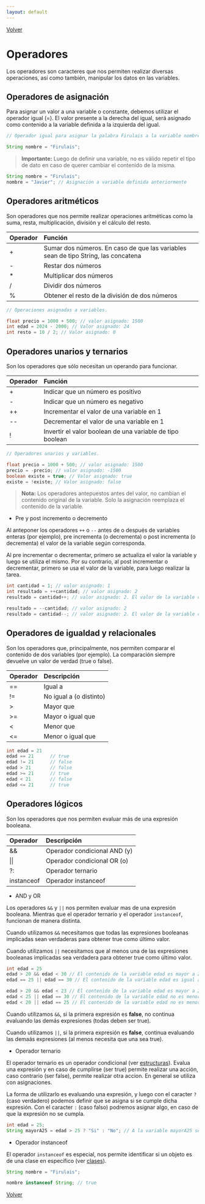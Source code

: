 ```yaml
---
layout: default
---
```


[Volver](../)

# Operadores

Los operadores son caracteres que nos permiten realizar diversas operaciones, así como también, manipular los datos en las variables.

## Operadores de asignación

Para asignar un valor a una variable o constante, debemos utilizar el operador igual (=).
El valor presente a la derecha del igual, será asignado como contenido a la variable definida a la izquierda del igual.


```java
// Operador igual para asignar la palabra Firulais a la variable nombre.

String nombre = "Firulais";
```

> **Importante:** Luego de definir una variable, no es válido repetir el tipo de dato en caso de querer cambiar el contenido de la misma.

```java
String nombre = "Firulais";
nombre = "Javier"; // Asignación a variable definida anteriormente
```

## Operadores aritméticos

Son operadores que nos permite realizar operaciones aritméticas como la suma, resta, multiplicación, división y el cálculo del resto.

| Operador | Función                                                                            |
|:---------|:-----------------------------------------------------------------------------------|
| +        | Sumar dos números. En caso de que las variables sean de tipo String, las concatena |
| -        | Restar dos números                                                                 |
| *        | Multiplicar dos números                                                            |
| /        | Dividir dos números                                                                |
| %        | Obtener el resto de la división de dos números                                     |

```java
// Operaciones asignadas a variables.

float precio = 1000 + 500; // valor asignado: 1500
int edad = 2024 - 2000; // Valor asignado: 24
int resto = 10 / 2; // Valor asignado: 0
```

## Operadores unarios y ternarios

Son los operadores que sólo necesitan un operando para funcionar.

| Operador | Función                                                    |
|:---------|:-----------------------------------------------------------|
| +        | Indicar que un número es positivo                          |
| -        | Indicar que un número es negativo                          |
| ++       | Incrementar el valor de una variable en 1                  |
| \-\-     | Decrementar el valor de una variable en 1                  |
| !        | Invertir el valor boolean de una variable de tipo boolean  |

```java
// Operadores unarios y variables.

float precio = 1000 + 500; // valor asignado: 1500
precio = -precio; // valor asignado: -1500 
boolean existe = true; // Valor asignado: true
existe = !existe; // Valor asignado: false
```
> **Nota:** Los operadores antepuestos antes del valor, no cambian el contenido original de la variable. Solo la asignación reemplaza el contenido de la variable.

* Pre y post incremento o decremento

Al anteponer los operadores `++` o `--` antes de o después de variables enteras (por ejemplo), pre incrementa (o decrementa) o post incrementa (o decrementa) el valor de la variable según corresponda.

Al pre incrementar o decrementar, primero se actualiza el valor la variable y luego se utiliza el mismo. Por su contrario, al post incrementar o decrementar, primero se usa el valor de la variable, para luego realizar la tarea.

```java
int cantidad = 1; // valor asignado: 1
int resultado = ++cantidad; // valor asignado: 2
resultado = cantidad++; // valor asignado: 2. El valor de la variable cantidad, luego de esta sentencia será 3

resultado = --cantidad; // valor asignado: 2
resultado = cantidad--; // valor asignado: 2. El valor de la variable cantidad, luego de esta sentencia será 1
```

## Operadores de igualdad y relacionales

Son los operadores que, principalmente, nos permiten comparar el contenido de dos variables (por ejemplo). La comparación siempre devuelve un valor de verdad (true o false).

| Operador | Descripción             |
|:---------|:------------------------|
| ==       | Igual a                 |
| !=       | No igual a (o distinto) |
| >        | Mayor que               |
| >=       | Mayor o igual que       |
| <        | Menor que               |
| <=       | Menor o igual que       |

```java
int edad = 21 
edad == 21      // true
edad != 21      // false
edad > 21       // false
edad >= 21      // true
edad < 21       // false
edad <= 21      // true
```

## Operadores lógicos

Son los operadores que nos permiten evaluar más de una expresión booleana.

| Operador   | Descripción                  |
|:-----------|:-----------------------------|
| &&         | Operador condicional AND (y) |
| \|\|       | Operador condicional OR (o)  |
| ?:         | Operador ternario            |
| instanceof | Operador instanceof          |


* AND y OR

Los operadores `&&` y `||` nos permiten evaluar mas de una expresión booleana. Mientras que el operador ternario y el operador `instanceof`, funcionan de manera distinta.

Cuando utilizamos `&&` necesitamos que todas las expresiones booleanas implicadas sean verdaderas para obtener true como último valor.

Cuando utilizamos `||` necesitamos que al menos una de las expresiones booleanas implicadas sea verdadera para obtener true como último valor.

```java
int edad = 25 
edad > 20 && edad < 30 // El contenido de la variable edad es mayor a 20 y, además es menor a 30. El resultado es true.
edad == 25 || edad == 30 // El contenido de la variable edad es igual a 25, pero no es igual a 30. El resultado es true.

edad > 20 && edad < 23 // El contenido de la variable edad es mayor a 20, pero no es menor que 23. El resultado es false.
edad < 25 || edad == 30 // El contenido de la variable edad no es menor a 25 y tampoco es igual a 30. El resultado es false.
edad < 20 || edad == 25 // El contenido de la variable edad no es menor a 20 pero si es igual a 25. El resultado es true.
```

Cuando utilizamos `&&`, si la primera expresión es **false**, no continua evaluando las demás expresiones (todas deben ser true).

Cuando utilizamos `||`, si la primera expresión es **false**, continua evaluando las demaás expresiones (al menos necesita que una sea true).

* Operador ternario

El operador ternario es un operador condicional (ver [estructuras](./estructuras.html)).
Evalua una expresión y en caso de cumplirse (ser true) permite realizar una acción, caso contrario (ser false), permite realizar otra accion. En general se utiliza con asignaciones.

La forma de utilizarlo es evaluando una expresión, y luego con el caracter `?` (caso verdadero) podemos definir que se asigna si se cumple dicha expresión. Con el caracter `:` (caso falso) podremos asignar algo, en caso de que la expresión no se cumpla.

```java
int edad = 25;
String mayorA25 = edad > 25 ? "Si" : "No"; // A la variable mayorA25 se asigna "No".
```

* Operador instanceof

El operador `instanceof` es especial, nos permite identificar si un objeto es de una clase en específico (ver [clases](./clases.html#Objetos)). 

```java
String nombre = "Firulais";

nombre instanceof String; // true
```

[Volver](../)